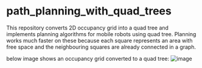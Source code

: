 # path_planning_with_quad_trees
This repository converts 2D occupancy grid into a quad tree and implements planning algorithms for mobile robots using quad tree. Planning works much faster on these because each square represents an area with free space and the neighbouring squares are already connected in a graph.

below image shows an occupancy grid converted to a quad tree:
![image](https://github.com/Nisarg236/path_planning_with_quad_trees/assets/71684502/52a81d1b-fc87-499e-8341-27946844bf47)
